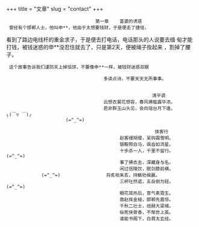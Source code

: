 +++
title = "文章"
slug = "contact"
+++

                                     第一章    富婆的诱惑
     曾经有个邯郸人士，他叫申**，他由于太想要钱财，于是便走了捷径，
看到了路边电线杆的重金求子，于是便去打电话，电话那头的人说要去缅
甸才能打钱，被钱迷惑的申**没忍住就去了，只是第2天，便被绳子拴起来
，割掉了腰子。


     这个故事告诉我们谨防天上掉馅饼，不要像申**一样，被钱财迷惑双眼                    

                                        多读点诗，不要天天无所事事。


                                                          清平调
                                        云想衣裳花想容，春风拂槛露华浓。           	
                                        若非群玉山头见，会向瑶台月下逢。            ╮(￣▽ ￣)╭	
                          (=^_^=)
                                                   
                                                           侠客行
                                              赵客缦胡缨，吴钩霜雪明。
                                              银鞍照白马，飒沓如流星。
                                              十步杀一人，千里不留行。                 (=^_^=)
                                              事了拂衣去，深藏身与名。
                                              闲过信陵饮，脱剑膝前横。
                 (=^_^=)                 将炙啖朱亥，持觞劝侯嬴。
                                              三杯吐然诺，五岳倒为轻。          (=^_^=)
                                              眼花耳热后，意气素霓生。
                                              救赵挥金槌，邯郸先震惊。
                                              千秋二壮士，烜赫大梁城。
                                              纵死侠骨香，不惭世上英。
                                              谁能书阁下，白首太玄经。